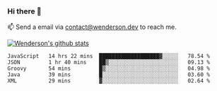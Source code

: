### Hi there 👋

<!--
**Wenderson-P/wenderson-p** is a ✨ _special_ ✨ repository because its `README.md` (this file) appears on your GitHub profile.

Here are some ideas to get you started:

- 🔭 I’m currently working on ...
- 🌱 I’m currently learning ...
- 👯 I’m looking to collaborate on ...
- 🤔 I’m looking for help with ...
- 💬 Ask me about ...
- 📫 How to reach me: ...
- 😄 Pronouns: ...
- ⚡ Fun fact: ...
-->

📫  Send a email via contact@wenderson.dev to reach me.

[![Wenderson's github stats](https://github-readme-stats.vercel.app/api?username=wenderson-p&show_icons=true&theme=tokyonight&hide=issues)](https://github.com/wenderson-p/github-readme-stats)

<!--START_SECTION:waka-->
```text
JavaScript   14 hrs 22 mins  ███████████████████▓░░░░░   78.54 % 
JSON         1 hr 40 mins    ██▒░░░░░░░░░░░░░░░░░░░░░░   09.13 % 
Groovy       54 mins         █▒░░░░░░░░░░░░░░░░░░░░░░░   04.98 % 
Java         39 mins         █░░░░░░░░░░░░░░░░░░░░░░░░   03.60 % 
XML          29 mins         ▓░░░░░░░░░░░░░░░░░░░░░░░░   02.64 % 
```
<!--END_SECTION:waka-->

